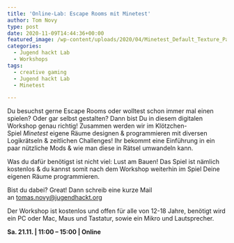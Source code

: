 ```yaml
---
title: 'Online-Lab: Escape Rooms mit Minetest'
author: Tom Novy
type: post
date: 2020-11-09T14:44:36+00:00
featured_image: /wp-content/uploads/2020/04/Minetest_Default_Texture_Pack.png
categories:
  - Jugend hackt Lab
  - Workshops
tags:
  - creative gaming
  - Jugend hackt Lab
  - Minetest

---
```

Du besuchst gerne Escape Rooms oder wolltest schon immer mal einen spielen? Oder gar selbst gestalten? Dann bist Du in diesem digitalen Workshop genau richtig! Zusammen werden wir im Klötzchen-Spiel _Minetest_ eigene Räume designen & programmieren mit diversen Logikrätseln & zeitlichen Challenges! Ihr bekommt eine Einführung in ein paar nützliche Mods & wie man diese in Rätsel umwandeln kann.

Was du dafür benötigst ist nicht viel: Lust am Bauen! Das Spiel ist nämlich kostenlos & du kannst somit nach dem Workshop weiterhin im Spiel Deine eigenen Räume programmieren.

Bist du dabei? Great! Dann schreib eine kurze Mail an <tomas.novy@jugendhackt.org>

Der Workshop ist kostenlos und offen für alle von 12-18 Jahre, benötigt wird ein PC oder Mac, Maus und Tastatur, sowie ein Mikro und Lautsprecher.

**Sa. 21.11. | 11:00 &#8211; 15:00 | Online**